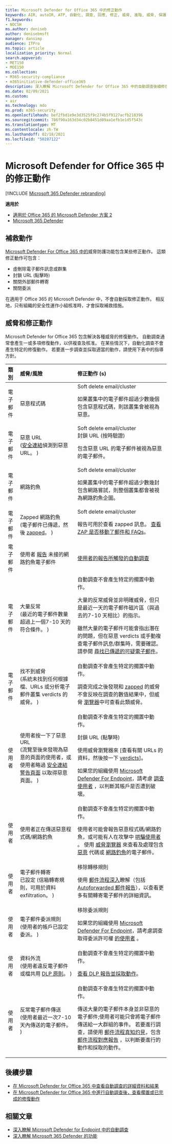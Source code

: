 ```yaml
---
title: Microsoft Defender for Office 365 中的修正動作
keywords: AIR, autoIR, ATP, 自動化, 調查, 回應, 修正, 威脅, 進階, 威脅, 保護
f1.keywords:
- NOCSH
ms.author: deniseb
author: denisebmsft
manager: dansimp
audience: ITPro
ms.topic: article
localization_priority: Normal
search.appverid:
- MET150
- MOE150
ms.collection:
- M365-security-compliance
- m365initiative-defender-office365
description: 深入瞭解 Microsoft Defender for Office 365 中的自動調查後續修復動作。
ms.date: 02/09/2021
ms.custom:
- air
ms.technology: mdo
ms.prod: m365-security
ms.openlocfilehash: bef2fbd1e9e3d3525f9c274b5f9127acfb218396
ms.sourcegitcommit: 786f90a163d34c02b8451d09aa1efb1e1d5f543c
ms.translationtype: MT
ms.contentlocale: zh-TW
ms.lasthandoff: 02/18/2021
ms.locfileid: "50287122"
---
```

# <a name="remediation-actions-in-microsoft-defender-for-office-365"></a>Microsoft Defender for Office 365 中的修正動作

[!INCLUDE [Microsoft 365 Defender rebranding](../includes/microsoft-defender-for-office.md)]

**適用於**
- [適用於 Office 365 的 Microsoft Defender 方案 2](office-365-atp.md)
- [Microsoft 365 Defender](../mtp/microsoft-threat-protection.md)

## <a name="remediation-actions"></a>補救動作

[Microsoft Defender For Office 365 中的](office-365-atp.md)威脅防護功能包含某些修正動作。 這類修正動作可包含：

- 虛刪除電子郵件訊息或群集
- 封鎖 URL (點擊時)
- 關閉外部郵件轉寄
- 關閉委派

在適用于 Office 365 的 Microsoft Defender 中，不會自動採取修正動作。 相反地，只有組織的安全性運作小組核准時，才會採取補救措施。

## <a name="threats-and-remediation-actions"></a>威脅和修正動作

Microsoft Defender for Office 365 包含解決各種威脅的修復動作。 自動調查通常會產生一或多項修復動作，以供複查及核准。 在某些情況下，自動化調查不會產生特定的修復動作。 若要進一步調查並採取適當的動作，請使用下表中的指導方針。

|類別|威脅/風險|修正動作 (s) |
|:---|:---|:---|
|電子郵件|惡意程式碼|Soft delete email/cluster <p> 如果叢集中的電子郵件超過少數幾個包含惡意程式碼，則該叢集會被視為惡意。|
|電子郵件|惡意 URL<br/> ([安全連結](atp-safe-links.md)偵測到惡意 URL。 ) |Soft delete email/cluster <br/>封鎖 URL (按時驗證) <p> 包含惡意 URL 的電子郵件被視為惡意的電子郵件。|
|電子郵件|網路釣魚|Soft delete email/cluster <p> 如果叢集中的電子郵件超過少數幾封包含網路嘗試，則整個叢集都會被視為網路釣魚企圖。|
|電子郵件|Zapped 網路釣魚 <br> (電子郵件已傳遞，然後 [zapped](zero-hour-auto-purge.md)。 ) |Soft delete email/cluster <p>報告可用於查看 zapped 訊息。 [查看 ZAP 是否移動了郵件和 FAQs](zero-hour-auto-purge.md#how-to-see-if-zap-moved-your-message)。|
|電子郵件|使用者 [報告](enable-the-report-message-add-in.md) 未接的網路釣魚電子郵件|[使用者的報告所觸發的自動調查](automated-investigation-response-office.md#example-a-user-reported-phish-message-launches-an-investigation-playbook)|
|電子郵件|大量反常 <br>  (最近的電子郵件數量超過上一個7-10 天的符合條件。 ) |自動調查不會產生特定的擱置中動作。 <p>大量的反常威脅並非明確威脅，但只是最近一天的電子郵件磁片區（與過去的7-10 天相比）的指示。 <p>雖然大量的電子郵件可能會指出潛在的問題，但在惡意 verdicts 或手動複查電子郵件訊息/群集時，需要確認。 請參閱 [尋找已傳遞的可疑電子郵件](investigate-malicious-email-that-was-delivered.md#find-suspicious-email-that-was-delivered)。|
|電子郵件|找不到威脅 <br>  (系統未找到任何根據檔、URLs 或分析電子郵件叢集 verdicts 的威脅。 ) |自動調查不會產生特定的擱置中動作。 <p>調查完成之後發現和 [zapped](zero-hour-auto-purge.md) 的威脅不會反映在調查的數值結果中，但威脅 [瀏覽器](threat-explorer.md)中可查看此類威脅。|
|使用者|使用者按一下了惡意 URL <br>  (流覽至後來發現為惡意的頁面的使用者，或使用者略過 [安全連結警告頁面](atp-safe-links.md#warning-pages-from-safe-links) 以取得惡意頁面。 ) |自動調查不會產生特定的擱置中動作。 <p>封鎖 URL (點擊時) <p>使用威脅瀏覽器來 [查看有關 URLs 的資料，然後按一下 [verdicts](threat-explorer.md#view-phishing-url-and-click-verdict-data)]。 <p>如果您的組織使用 [Microsoft Defender For Endpoint](https://docs.microsoft.com/windows/security/threat-protection/)，請考慮 [調查使用者](https://docs.microsoft.com/windows/security/threat-protection/microsoft-defender-atp/investigate-user) ，以判斷其帳戶是否遭到破壞。|
|使用者|使用者正在傳送惡意程式碼/網路釣魚|自動調查不會產生特定的擱置中動作。 <p> 使用者可能會報告惡意程式碼/網路釣魚，或可能有人在攻擊中 [哄騙使用者](anti-spoofing-protection.md) 。 使用 [威脅瀏覽器](threat-explorer.md) 來查看及處理包含 [惡意](threat-explorer-views.md#email--malware) 代碼或 [網路釣魚](threat-explorer-views.md#email--phish)的電子郵件。|
|使用者|電子郵件轉寄 <br> 已設定 (信箱轉寄規則，可用於資料 exfiltration。 ) |移除轉移規則 <p> 使用 [郵件流程深入](mail-flow-insights-v2.md)瞭解（包括 [Autoforwarded 郵件報告](mfi-auto-forwarded-messages-report.md)），以查看更多有關轉寄電子郵件的詳細資訊。|
|使用者|電子郵件委派規則 <br>  (使用者的帳戶已設定委派。 ) |移除委派規則 <p> 如果您的組織使用 [Microsoft Defender For Endpoint](https://docs.microsoft.com/windows/security/threat-protection/)，請考慮調查取得委派許可權 [的使用者](https://docs.microsoft.com/windows/security/threat-protection/microsoft-defender-atp/investigate-user) 。|
|使用者|資料外流 <br>  (使用者違反電子郵件或檔共用 [DLP 原則](../../compliance/data-loss-prevention-policies.md)。 ) |自動調查不會產生特定的擱置中動作。 <p> [查看 DLP 報告並採取動作](../../compliance/view-the-dlp-reports.md)。|
|使用者|反常電子郵件傳送 <br>  (使用者最近一次7-10 天內傳送的電子郵件。 ) |自動調查不會產生特定的擱置中動作。 <p> 傳送大量的電子郵件本身並非惡意的電子郵件;使用者可能只會將電子郵件傳送給一大群組的事件。 若要進行調查，請使用 [郵件流程真知灼見](mail-flow-insights-v2.md)，包含 [郵件流程對應報告](mfi-mail-flow-map-report.md) ，以判斷要進行的動作和採取的動作。|

## <a name="next-steps"></a>後續步驟

- [在 Microsoft Defender for Office 365 中查看自動調查的詳細資料和結果](air-view-investigation-results.md)
- [在 Microsoft Defender for Office 365 中進行自動調查後，查看擱置或已完成的修復動作](air-review-approve-pending-completed-actions.md)

## <a name="related-articles"></a>相關文章

- [深入瞭解 Microsoft Defender for Endpoint 中的自動調查](https://docs.microsoft.com/windows/security/threat-protection/microsoft-defender-atp/automated-investigations)
- [深入瞭解 Microsoft 365 Defender 的功能](../mtp/microsoft-threat-protection.md)
